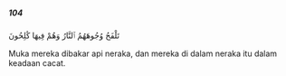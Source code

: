 ##### 104

<span class="ayah">تَلْفَحُ وُجُوهَهُمُ ٱلنَّارُ وَهُمْ فِيهَا كَٰلِحُونَ</span>

<span class="ayah_translation">Muka mereka dibakar api neraka, dan mereka di dalam neraka itu dalam keadaan cacat.</span>
